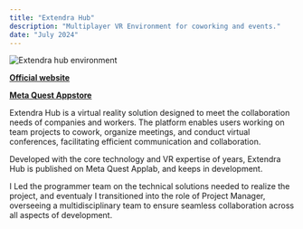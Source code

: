 ```yaml
---
title: "Extendra Hub"
description: "Multiplayer VR Environment for coworking and events."
date: "July 2024"
---
```


![Extendra hub environment](/projects/extendrahub/ExtendraHub.jpg)


<a target="_blank" aria-label="Official website" href="https://extendrahub.io/">

**Official website**
</a>
<br>
<a target="_blank" aria-label="Meta Quest Appstore" href="https://www.meta.com/en-gb/experiences/extendra-hub/8573735049368457/">

**Meta Quest Appstore**
</a>

Extendra Hub is a virtual reality solution designed to meet the collaboration needs of companies and workers. The platform enables users working on team projects to cowork, organize meetings, and conduct virtual conferences, facilitating efficient communication and collaboration.

Developed with the core technology and VR expertise of years, Extendra Hub is published on Meta Quest Applab, and keeps in development.

I Led the programmer team on the technical solutions needed to realize the project, and eventualy I transitioned into the role of Project Manager, overseeing a multidisciplinary team to ensure seamless collaboration across all aspects of development.

